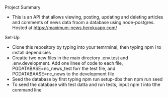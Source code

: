 Project Summary 


- This is an API that allows viewing, posting, updating and deleting articles and comments of news data froom a database using node-postgres. Hosted at https://maximum-news.herokuapp.com/


Set-Up

- Clone this repository by typing   into your temrminal, then typing npm i to install dependicies 
- Creatte two new files in the main directory .env.test and .env.development. Add one linee of code to each file, PGDATABASE=nc_news_test forr the test file, and PGDATABAASE=nc_news to the development file
- Seed the database by first typing npm run setup-dbs then npm run seed
- To seed the database with test datta and run tests,   input npm t into tthe command line 
